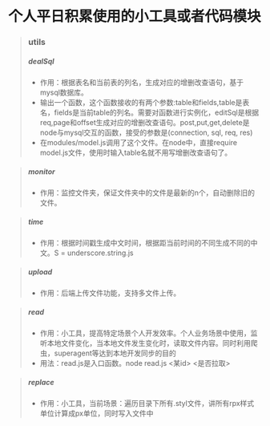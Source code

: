 # 个人平日积累使用的小工具或者代码模块
>### utils
>##### dealSql
>+	作用：根据表名和当前表的列名，生成对应的增删改查语句，基于mysql数据库。
>+ 输出一个函数，这个函数接收的有两个参数:table和fields,table是表名，fields是当前table的列名。需要对函数进行实例化，editSql是根据req,page和offset生成对应的增删改查语句。post,put,get,delete是node与mysql交互的函数，接受的参数是(connection, sql, req, res)
>+ 在modules/model.js调用了这个文件。在node中，直接require model.js文件，使用时输入table名就不用写增删改查语句了。

>##### monitor
>+ 作用：监控文件夹，保证文件夹中的文件是最新的n个，自动删除旧的文件。

>##### time
>+ 作用：根据时间戳生成中文时间，根据距当前时间的不同生成不同的中文。S = underscore.string.js

>##### upload
>+ 作用：后端上传文件功能，支持多文件上传。

>##### read
>+ 作用：小工具，提高特定场景个人开发效率。个人业务场景中使用，监听本地文件变化，当本地文件发生变化时，读取文件内容。同时利用爬虫，superagent等达到本地开发同步的目的
>+ 用法：read.js是入口函数。node read.js <某id> <是否拉取>

>##### replace
>+ 作用：小工具，当前场景：遍历目录下所有.styl文件，讲所有rpx样式单位计算成px单位，同时写入文件中
